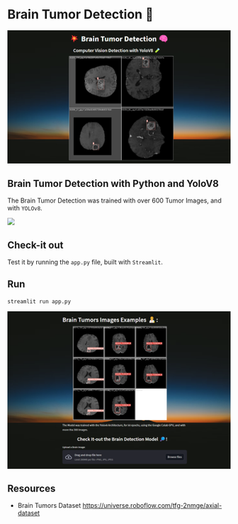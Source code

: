 # Brain Tumor Detection 🧠

<img src="./imgs/interface1.png" width="800"/>

## Brain Tumor Detection with Python and YoloV8 

The Brain Tumor Detection was trained with over 600 Tumor Images, and with `YOLOv8`.

<img src="./imgs/interface.png" width="800"/>

## Check-it out
Test it by running the `app.py` file, built with `Streamlit`.

## Run
```sh
streamlit run app.py
```

<img src="./imgs/interface2.png" width="800"/>

## Resources
- Brain Tumors Dataset https://universe.roboflow.com/tfg-2nmge/axial-dataset